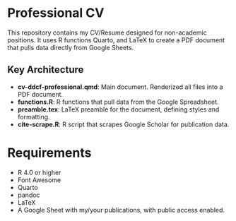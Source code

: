 # Professional CV

This repository contains my CV/Resume designed for non-academic positions. It uses R functions Quarto, and LaTeX to create a PDF document that pulls data directly from Google Sheets.

## Key Architecture
- **cv-ddcf-professional.qmd**: Main document. Renderized all files into a PDF document.
- **functions.R**: R functions that pull data from the Google Spreadsheet.
- **preamble.tex**: LaTeX preamble for the document, defining styles and formatting.
- **cite-scrape.R**: R script that scrapes Google Scholar for publication data.

# Requirements
- R 4.0 or higher
- Font Awesome
- Quarto
- pandoc
- LaTeX
- A Google Sheet with my/your publications, with public access enabled.
